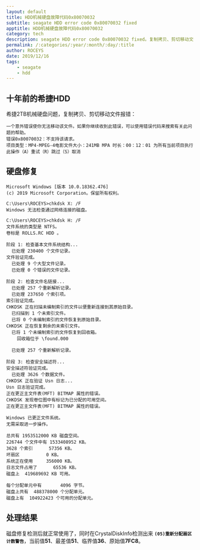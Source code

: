 ```yaml
---
layout: default
title: HDD机械硬盘故障代码0x80070032
subtitle: seagate HDD error code 0x80070032 fixed
apptitle: HDD机械硬盘故障代码0x80070032
category: tech
description: seagate HDD error code 0x80070032 fixed。复制拷贝、剪切移动文件报错：一个意外错误使你无法移动该文件。如果你继续收到此错误，可以使用错误代码来搜索有关此问题的帮助。错误0x80070032：不支持该请求。项目类型：MP4-MPEG-4电影文件大小：241MB MPA 时长：00：12：01 为所有当前项目执行此操作（A）重试（R）跳过（S）取消。ROCEYS全栈CEO 2019年12月16日 11:00:18
permalink: /:categories/:year/:month/:day/:title
author: ROCEYS
date: 2019/12/16
tags:
    - seagate
    - hdd
---
```


## 十年前的希捷HDD

希捷2TB机械硬盘问题，复制拷贝、剪切移动文件报错：

```windows
一个意外错误使你无法移动该文件。如果你继续收到此错误，可以使用错误代码来搜索有关此问题的帮助。
错误0x80070032：不支持该请求。
项目类型：MP4-MPEG-4电影文件大小：241MB MPA 时长：00：12：01 为所有当前项目执行此操作（A）重试（R）跳过（S）取消
```

## 硬盘修复

```windows
Microsoft Windows [版本 10.0.18362.476]
(c) 2019 Microsoft Corporation。保留所有权利。

C:\Users\ROCEYS>chkdsk X: /F
Windows 无法检查通过网络连接的磁盘。

C:\Users\ROCEYS>chkdsk H: /F
文件系统的类型是 NTFS。
卷标是 ROLLS.RC HDD 。

阶段 1: 检查基本文件系统结构...
  已处理 230400 个文件记录。
文件验证完成。
  已处理 9 个大型文件记录。
  已处理 0 个错误的文件记录。

阶段 2: 检查文件名链接...
  已处理 257 个重新解析记录。
  已处理 237650 个索引项。
索引验证完成。
CHKDSK 正在扫描未编制索引的文件以便重新连接到其原始目录。
  已扫描到 1 个未索引文件。
  已将 0 个未编制索引的文件恢复到原始目录。
CHKDSK 正在恢复剩余的未索引文件。
  已将 1 个未编制索引的文件恢复到回收箱。
    回收箱位于 \found.000

  已处理 257 个重新解析记录。

阶段 3: 检查安全描述符...
安全描述符验证完成。
  已处理 3626 个数据文件。
CHKDSK 正在验证 Usn 日志...
Usn 日志验证完成。
正在更正主文件表(MFT) BITMAP 属性的错误。
CHKDSK 发现卷位图中有标记为已分配的可用空间。
正在更正主文件表(MFT) BITMAP 属性的错误。

Windows 已更正文件系统。
无需采取进一步操作。

总共有 1953512000 KB 磁盘空间。
226744 个文件中有 1533408952 KB。
3628 个索引      57356 KB。
坏扇区          0 KB。
系统正在使用     356000 KB。
日志文件占用了      65536 KB。
磁盘上  419689692 KB 可用。

每个分配单元中有       4096 字节。
磁盘上共有  488378000 个分配单元。
磁盘上有  104922423 个可用的分配单元。
```

## 处理结果

磁盘修复检测后就正常使用了，同时在CrystalDiskInfo检测出来 **`(05)重新分配扇区计数警告`**，当前值**51**、最差值**51**、临界值**36**、原始值**7FC8**。
